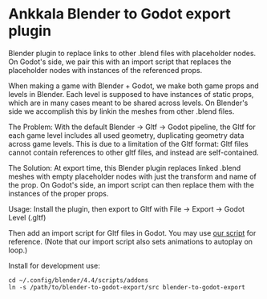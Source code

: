 # Ankkala Blender to Godot export plugin

Blender plugin to replace links to other .blend files with placeholder nodes. On Godot's side, we pair this with an import script that replaces the placeholder nodes with instances of the referenced props.

When making a game with Blender + Godot, we make both game props and levels in Blender. Each level is supposed to have instances of static props, which are in many cases meant to be shared across levels. On Blender's side we accomplish this by linkin the meshes from other .blend files. 

The Problem: With the default Blender -> Gltf -> Godot pipeline, the Gltf for each game level includes all used geometry, duplicating geometry data across game levels. This is due to a limitation of the Gltf format: Gltf files cannot contain references to other gltf files, and instead are self-contained.

The Solution: At export time, this Blender plugin replaces linked .blend meshes with empty placeholder nodes with just the transform and name of the prop. On Godot's side, an import script can then replace them with the instances of the proper props.

Usage: Install the plugin, then export to Gltf with File -> Export -> Godot Level (.gltf)

Then add an import script for Gltf files in Godot. You may use [our script](contrib/gltf_import.gd) for reference. (Note that our import script also sets animations to autoplay on loop.)

Install for development use:
```
cd ~/.config/blender/4.4/scripts/addons
ln -s /path/to/blender-to-godot-export/src blender-to-godot-export
```
